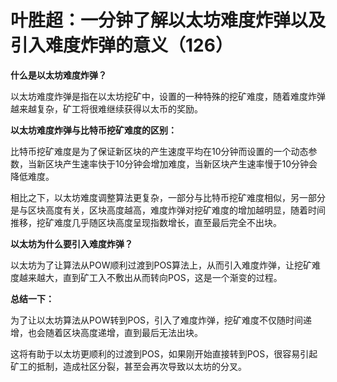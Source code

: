 # 叶胜超：一分钟了解以太坊难度炸弹以及引入难度炸弹的意义（126）

**什么是以太坊难度炸弹？**



以太坊难度炸弹是指在以太坊挖矿中，设置的一种特殊的挖矿难度，随着难度炸弹越来越复杂，矿工将很难继续获得以太币的奖励。



**以太坊难度炸弹与比特币挖矿难度的区别：**



比特币挖矿难度是为了保证新区块的产生速度平均在10分钟而设置的一个动态参数，当新区块产生速率快于10分钟会增加难度，当新区块产生速率慢于10分钟会降低难度。



相比之下，以太坊难度调整算法更复杂，一部分与比特币挖矿难度相似，另一部分是与区块高度有关，区块高度越高，难度炸弹对挖矿难度的增加越明显，随着时间推移，挖矿难度几乎随区块高度呈现指数增长，直至最后完全不出块。



**以太坊为什么要引入难度炸弹？**



以太坊为了让算法从POW顺利过渡到POS算法上，从而引入难度炸弹，让挖矿难度越来越大，直到矿工入不敷出从而转向POS，这是一个渐变的过程。



**总结一下：**



为了让以太坊算法从POW转到POS，引入了难度炸弹，挖矿难度不仅随时间递增，也会随着区块高度递增，直到最后无法出块。





这将有助于以太坊更顺利的过渡到POS，如果刚开始直接转到POS，很容易引起矿工的抵制，造成社区分裂，甚至会再次导致以太坊的分叉。
